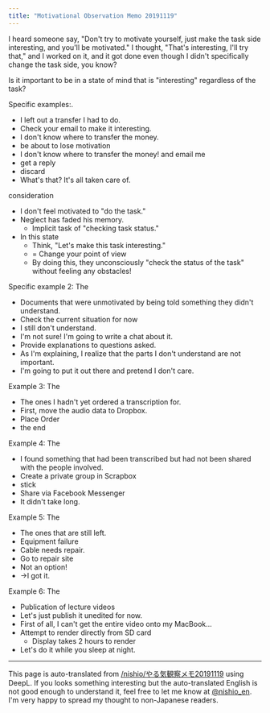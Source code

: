 ```yaml
---
title: "Motivational Observation Memo 20191119"
---
```


I heard someone say, "Don't try to motivate yourself, just make the task side interesting, and you'll be motivated." I thought, "That's interesting, I'll try that," and I worked on it, and it got done even though I didn't specifically change the task side, you know?

Is it important to be in a state of mind that is "interesting" regardless of the task?

Specific examples:.
- I left out a transfer I had to do.
- Check your email to make it interesting.
- I don't know where to transfer the money.
- be about to lose motivation
- I don't know where to transfer the money! and email me
- get a reply
- discard
- What's that? It's all taken care of.

consideration
- I don't feel motivated to "do the task."
- Neglect has faded his memory.
    - Implicit task of "checking task status."
- In this state
    - Think, "Let's make this task interesting."
    - = Change your point of view
    - By doing this, they unconsciously "check the status of the task" without feeling any obstacles!

Specific example 2: The
- Documents that were unmotivated by being told something they didn't understand.
- Check the current situation for now
- I still don't understand.
- I'm not sure! I'm going to write a chat about it.
- Provide explanations to questions asked.
- As I'm explaining, I realize that the parts I don't understand are not important.
- I'm going to put it out there and pretend I don't care.

Example 3: The
- The ones I hadn't yet ordered a transcription for.
- First, move the audio data to Dropbox.
- Place Order
- the end

Example 4: The
- I found something that had been transcribed but had not been shared with the people involved.
- Create a private group in Scrapbox
- stick
- Share via Facebook Messenger
- It didn't take long.

Example 5: The
- The ones that are still left.
- Equipment failure
- Cable needs repair.
- Go to repair site
- Not an option!
- →I got it.

Example 6: The
- Publication of lecture videos
- Let's just publish it unedited for now.
- First of all, I can't get the entire video onto my MacBook...
- Attempt to render directly from SD card
    - Display takes 2 hours to render
- Let's do it while you sleep at night.

---
This page is auto-translated from [/nishio/やる気観察メモ20191119](https://scrapbox.io/nishio/やる気観察メモ20191119) using DeepL. If you looks something interesting but the auto-translated English is not good enough to understand it, feel free to let me know at [@nishio_en](https://twitter.com/nishio_en). I'm very happy to spread my thought to non-Japanese readers.